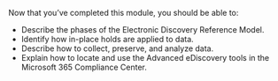 Now that you’ve completed this module, you should be able to:

- Describe the phases of the Electronic Discovery Reference Model.
- Identify how in-place holds are applied to data.
- Describe how to collect, preserve, and analyze data.
- Explain how to locate and use the Advanced eDiscovery tools in the Microsoft 365 Compliance Center.
